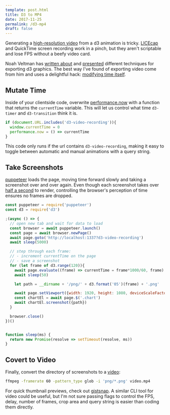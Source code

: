 ```yaml
---
template: post.html
title: D3 to MP4
date: 2017-11-25
permalink: /d3-mp4
draft: false
---
```


Generating a [high-resolution video](https://www.nytimes.com/interactive/2018/01/24/world/is-there-something-wrong-with-democracy.html) from a d3 animation is tricky. [LICEcap](https://www.cockos.com/licecap/) and QuickTime screen recording work in a pinch, but they aren't scriptable and lose FPS without a beefy video card. 

Noah Veltman has [written about](https://github.com/veltman/gifs) and [presented](http://slides.com/veltman/d3unconf/#/) different techniques for exporting d3 graphics. The best way I've found of exporting video come from him and uses a delightful hack: [modifying time itself](https://blocks.roadtolarissa.com/veltman/5de325668417b1d504dc).

## Mutate Time

Inside of your clientside code, overwrite [performance.now](https://developer.mozilla.org/en-US/docs/Web/API/Performance/now) with a function that returns the `currentTime` variable. This will let us control what time `d3-timer` and `d3-transition` think it is. 

```js
if (document.URL.includes('d3-video-recording')){
  window.currentTime = 0
  performance.now = () => currentTime
}
```

This code only runs if the url contains `d3-video-recording`, making it easy to toggle between automatic and manual animations with a query string. 

## Take Screenshots

[puppeteer](https://github.com/GoogleChrome/puppeteer) loads the page, moving time forward slowly and taking a screenshot over and over again. Even though each screenshot takes over [half a second](https://bugs.chromium.org/p/chromium/issues/detail?id=741689&can=1&q=is%3Astarred%20&colspec=ID%20Pri%20M%20Stars%20ReleaseBlock%20Component%20Status%20Owner%20Summary%20OS%20Modified) to render, controlling the browser's perception of time ensures no frames are dropped. 

```js
const puppeteer = require('puppeteer')
const d3 = require('d3')

;(async () => {
  // open new tab and wait for data to load
  const browser = await puppeteer.launch()
  const page = await browser.newPage()
  await page.goto('http://localhost:1337?d3-video-recording')
  await sleep(5000)

  // step through each frame:
  // - increment currentTime on the page
  // - save a screenshot
  for (let frame of d3.range(120)){
    await page.evaluate((frame) => currentTime = frame*1000/60, frame)
    await sleep(50)

    let path = __dirname + '/png/' + d3.format('05')(frame) + '.png'

    await page.setViewport({width: 1920, height: 1080, deviceScaleFactor: 2})
    const chartEl = await page.$('.chart')
    await chartEl.screenshot({path})
  }

  browser.close()
})()


function sleep(ms) {
  return new Promise(resolve => setTimeout(resolve, ms))
}
```

## Covert to Video

Finally, convert the directory of screenshots to a [video](https://www.nytimes.com/interactive/2018/01/24/world/is-there-something-wrong-with-democracy.html):

```bash
ffmpeg -framerate 60 -pattern_type glob -i 'png/*.png' video.mp4
```


For quick thumbnail previews, check out [gistsnap](https://github.com/1wheel/gistsnap). A similar CLI tool for video could be useful, but I'm not sure passing flags to control the FPS, delay, number of frames, crop area and query string is easier than coding them directly. 